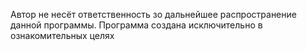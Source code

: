 Автор не несёт ответственность зо дальнейшее распространение данной программы.
Программа создана исключительно в ознакомительных целях